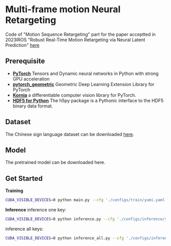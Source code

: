 # Multi-frame motion Neural Retargeting

Code of "Motion Sequence Retargeting" part for the paper acceptted in 2023IROS "Robust Real-Time Motion Retargeting via Neural Latent Prediction" [here](https://ieeexplore.ieee.org/abstract/document/10342022)

## Prerequisite

- [**PyTorch**](https://pytorch.org/get-started/locally/) Tensors and Dynamic neural networks in Python with strong GPU acceleration
- [**pytorch_geometric**](https://github.com/rusty1s/pytorch_geometric) Geometric Deep Learning Extension Library for PyTorch
- [**Kornia**](https://github.com/kornia/kornia) a differentiable computer vision library for PyTorch.
- [**HDF5 for Python**](https://docs.h5py.org/en/stable/) The h5py package is a Pythonic interface to the HDF5 binary data format.


## Dataset

The Chinese sign language dataset can be downloaded [here](https://www.jianguoyun.com/p/DYm5RzMQ74eHChj_lJ0E).

## Model

The pretrained model can be downloaded here.

## Get Started

**Training**
```bash
CUDA_VISIBLE_DEVICES=0 python main.py --cfg './configs/train/yumi.yaml'
```

**Inference**
inference one key:
```bash
CUDA_VISIBLE_DEVICES=0 python inference.py --cfg './configs/inference/yumi.yaml' 
```

inference all keys:
```bash
CUDA_VISIBLE_DEVICES=0 python inference_all.py --cfg './configs/inference/yumi.yaml' 
```


